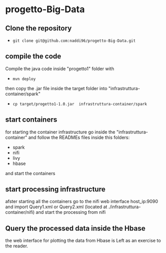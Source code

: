 # progetto-Big-Data

## Clone the repository

- `git clone git@github.com:naddi96/progetto-Big-Data.git`


## compile the code

Compile the java code inside "progetto1" folder with 

- `mvn deploy`

then copy the .jar file inside the target folder into "infrastruttura-container/spark"

- `cp target/progetto1-1.0.jar  infrastruttura-container/spark`

## start containers

for starting the container infrastructure go inside the "infrastruttura-container" and follow the READMEs files inside this folders:

   - spark
   - nifi
   - livy
   - hbase

and start the containers

## start processing infrastructure

afster starting all the containers go to the nifi web interface host_ip:9090 and import Query1.xml or Query2.xml (located at ./infrastruttura-container/nifi)
and start the processing from nifi

## Query the processed data inside the Hbase

the web interface for plotting the data from Hbase is Left as an exercise to the reader.


